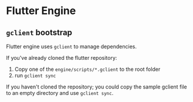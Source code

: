 # Flutter Engine

## `gclient` bootstrap

Flutter engine uses `gclient` to manage dependencies.

If you've already cloned the flutter repository:

1. Copy one of the `engine/scripts/*.gclient` to the root folder
2. run `gclient sync`

If you haven't cloned the repository; you could copy the sample gclient file
to an empty directory and use `gclient sync`.
